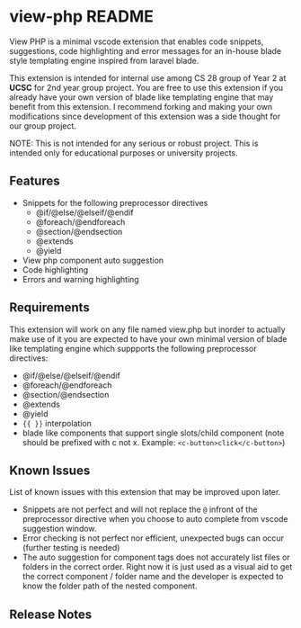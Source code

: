 # view-php README

View PHP is a minimal vscode extension that enables code snippets, suggestions, code highlighting and error messages for an in-house blade style templating engine inspired from laravel blade. 

This extension is intended for internal use among CS 28 group of Year 2 at **UCSC** for 2nd year group project. You are free to use this extension if you already have your own version of blade like templating engine that may benefit from this extension. I recommend forking and making your own modifications since development of this extension was a side thought for our group project.

NOTE: This is not intended for any serious or robust project. This is intended only for educational purposes or university projects.

## Features

- Snippets for the following preprocessor directives
    - @if/@else/@elseif/@endif
    - @foreach/@endforeach
    - @section/@endsection
    - @extends
    - @yield
- View php component auto suggestion
- Code highlighting
- Errors and warning highlighting

## Requirements

This extension will work on any file named view.php but inorder to actually make use of it you are expected to have your own minimal version of blade like templating engine which suppports the following preprocessor directives:

- @if/@else/@elseif/@endif
- @foreach/@endforeach
- @section/@endsection
- @extends
- @yield
- `{{ }}` interpolation
- blade like components that support single slots/child component (note should be prefixed with c not x. Example: `<c-button>click</c-button>`)

## Known Issues

List of known issues with this extension that may be improved upon later.

- Snippets are not perfect and will not replace the `@` infront of the preprocessor directive when you choose to auto complete from vscode suggestion window.
- Error checking is not perfect nor efficient, unexpected bugs can occur (further testing is needed)
- The auto suggestion for component tags does not accurately list files or folders in the correct order. Right now it is just used as a visual aid to get the correct component / folder name and the developer is expected to know the folder path of the nested component.

## Release Notes


